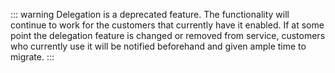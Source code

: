 ::: warning
Delegation is a deprecated feature. The functionality will continue to work for the customers that currently have it enabled. If at some point the delegation feature is changed or removed from service, customers who currently use it will be notified beforehand and given ample time to migrate.
:::